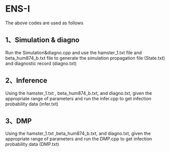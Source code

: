 # ENS-I
The above codes are used as follows
## 1、Simulation & diagno
Run the Simulation&diagno.cpp and use the hamster_1.txt file and beta_hum874_b.txt file to generate the simulation propagation file (State.txt) and diagnostic record (diagno.txt)
## 2、Inference
Using the hamster_1.txt , beta_hum874_b.txt, and diagno.txt, given the appropriate range of parameters and run the infer.cpp to get infection probability data (infer.txt)
## 3、DMP
Using the hamster_1.txt ,beta_hum874_b.txt, and diagno.txt, given the appropriate range of parameters and run the DMP.cpp  to get infection probability data (DMP.txt)
